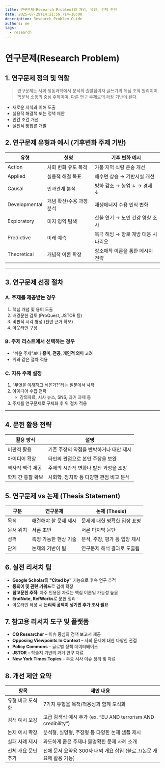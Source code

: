```yaml
---
title: 연구문제(Research Problem)의 개념, 유형, 선택 전략
date: 2025-07-29T14:21:56.714+10:00
description: Research Problem Guide
authors: me
tags:
  - research
---
```


# 연구문제(Research Problem)

## 1. 연구문제 정의 및 역할

> 연구문제는 사회·행동과학에서 분석의 출발점이자 글쓰기의 핵심 조직 원리이며
> 학문적 소통의 중심 주제이며, 다른 연구 주제로의 확장 기반이 된다.

- 새로운 지식과 이해 도출
- 실용적 해결책 또는 정책 제안
- 인간 조건 개선
- 실천적 방법론 개발

## 2. 연구문제 유형과 예시 (기후변화 주제 기반)

| 유형          | 설명 | 기후 변화 예시 |
|---------------|------|----------------|
| Action        | 사회 변화 유도 목적 | 가뭄 지역 식량 운송 개선 |
| Applied       | 실용적 해결 목표 | 해수면 상승 → 기반시설 개선 |
| Causal        | 인과관계 분석 | 빙하 감소 → 농업 ↓ → 경제 ↓ |
| Developmental | 개념 확산/수용 과정 분석 | 재생에너지 수용 인식 변화 |
| Exploratory   | 미지 영역 탐색 | 산불 연기 → 노인 건강 영향 조사 |
| Predictive    | 미래 예측 | 북극 해빙 → 항로 개방 대응 시나리오 |
| Theoretical   | 개념적 이론 확장 | 장소애착 이론을 통한 메시지 전략 |

---

## 3. 연구문제 선정 절차

### A. 주제를 제공받는 경우

1. 핵심 개념 및 용어 도출
2. 배경문헌 검토 (ProQuest, JSTOR 등)
3. 비판적 시각 형성 (찬반 근거 확보)
4. 아웃라인 구성

### B. 주제 리스트에서 선택하는 경우

- “쉬운 주제”보다 **흥미, 전공, 개인적 의미** 고려
- 위와 같은 절차 적용

### C. 자유 주제 설정

1. “무엇을 이해하고 싶은가?”라는 질문에서 시작
2. 아이디어 수집 전략
   - 강의자료, 시사 뉴스, SNS, 과거 과제 등
3. 주제를 연구문제로 구체화 후 위 절차 적용

---

## 4. 문헌 활용 전략

| 활용 방식            | 설명 |
|----------------------|------|
| 비판적 활용           | 기존 주장의 약점을 반박하거나 대안 제시 |
| 아이디어 확장         | 타인의 관점으로 본인 주장을 보완 |
| 역사적 맥락 제공      | 주제의 시간적 변화나 발전 과정을 조망 |
| 학제 간 통찰 확보      | 사회학, 정치학 등 다양한 관점 비교 분석 |

## 5. 연구문제 vs 논제 (Thesis Statement)

| 구분        | 연구문제 | 논제 (Thesis) |
|-------------|-----------|----------------|
| 목적        | 해결해야 할 문제 제시 | 문제에 대한 명확한 입장 표명 |
| 문서 위치   | 서론 초반 | 서론 마지막 문단 |
| 성격        | 측정 가능한 현상 기술 | 분석, 주장, 평가 등 입장 제시 |
| 관계        | 논제의 기반이 됨 | 연구문제 해석 결과로 도출됨 |

## 6. 실전 리서치 팁

- **Google Scholar의 "Cited by"** 기능으로 후속 연구 추적
- **동의어 및 관련 키워드**로 검색 확장
- **참고문헌 추적**: 자주 인용된 자료는 핵심 이론일 가능성 높음
- **EndNote, RefWorks**로 문헌 정리
- 아웃라인 작성 시 **논리적 공백이 생기면 추가 조사 필요**

## 7. 참고용 리서치 도구 및 플랫폼

- **CQ Researcher** – 이슈 중심의 정책 보고서 제공
- **Opposing Viewpoints In Context** – 사회 문제에 대한 다양한 관점
- **Policy Commons** – 글로벌 정책 데이터베이스
- **JSTOR** – 학술지 기반의 과거 연구 자료
- **New York Times Topics** – 주요 시사 이슈 정리 및 자료

## 8. 개선 제안 요약

| 항목              | 제안 내용 |
|-------------------|-----------|
| 유형 비교 도식화     | 7가지 유형을 목적/적용성과 함께 도식화 |
| 검색 예시 보강      | 고급 검색식 예시 추가 (ex. “EU AND terrorism AND credibility”) |
| 논제 예시 확장      | 분석형, 설명형, 주장형 등 다양한 논제 샘플 제시 |
| 실패 사례 제시      | 과도하게 좁은 주제나 불명확한 문제 사례 소개 |
| 전체 개요 문단 추가 | 전체 문서 요약용 300자 내외 개요 삽입 (블로그/논문 개요에 활용 가능) |
